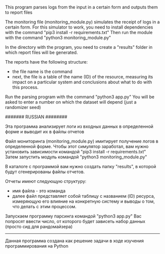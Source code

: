 This program parses logs from the input in a certain form and outputs them to report files

The monitoring file (monitoring_module.py) simulates the receipt of logs in a certain form.
For this simulator to work, you need to install dependencies with the command "pip3 install -r requirements.txt"
Then run the module with the command "python3 monitoring_module.py"

In the directory with the program, you need to create a "results" folder in which report files will be generated.

The reports have the following structure:
- the file name is the command
- next, the file is a table of the name (ID) of the resource, measuring its impact on a particular system and conclusions about what to do with this process.

Run the parsing program with the command "python3 app.py"
You will be asked to enter a number on which the dataset will depend (just a randomizer seed)

#######  RUSSIAN  ########

Эта программа анализирует логи из входных данных в определенной форме и выводит их в файлы отчетов

Файл мониторинга (monitoring_module.py) имитирует получение логов в определенной форме.
Чтобы этот симулятор заработал, вам нужно установить зависимости командой "pip3 install -r requirements.txt"
Затем запустить модуль командой "python3 monitoring_module.py"

В каталоге с программой вам нужно создать папку "results", в которой будут сгенерированы файлы отчетов.

Отчеты имеют следующую структуру:
- имя файла - это команда
- далее файл представляет собой таблицу с названием (ID) ресурса, измеряющую его влияние на конкретную систему и выводы о том, что делать с этим процессом.

Запускаем программу парсинга командой "python3 app.py"
Вас попросят ввести число, от которого будет зависеть набор данных (просто сид для рандомайзера)


---------------------------------------------------------------------------------------------------------------
Данная программа создана как решение задачи в ходе изучения программирования на Python

